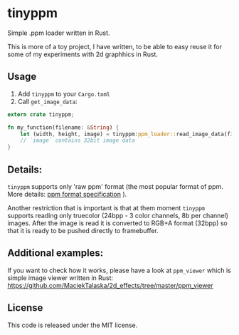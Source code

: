 tinyppm
=======

Simple .ppm loader written in Rust.

This is more of a toy project, I have written, to be able to easy reuse it for some of my experiments with 2d graphhics in Rust.

Usage
-----

1. Add `tinyppm` to your `Cargo.toml`
2. Call `get_image_data`:

```rust
extern crate tinyppm;

fn my_function(filename: &String) {
    let (width, height, image) = tinyppm:ppm_loader::read_image_data(filename);
    // `image` contains 32bit image data
}

```

Details:
--------

`tinyppm` supports only 'raw ppm' format (the most popular format of ppm. More details: [ppm format specification][ppm] ).

Another restriction that is important is that at them moment `tinyppm` supports reading only truecolor (24bpp - 3 color channels, 8b per channel) images. After the image is read it is converted to RGB+A format (32bpp) so that it is ready to be pushed directly to framebuffer.

[ppm]: http://netpbm.sourceforge.net/doc/ppm.html

Additional examples:
--------------------

If you want to check how it works, please have a look at `ppm_viewer` which is simple image viewer written in Rust: https://github.com/MaciekTalaska/2d_effects/tree/master/ppm_viewer

License
-------
This code is released under the MIT license.
